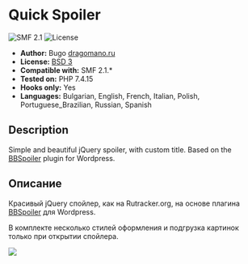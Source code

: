 # Quick Spoiler
![SMF 2.1](https://img.shields.io/badge/SMF-2.1-ed6033.svg?style=flat)
![License](https://img.shields.io/github/license/dragomano/quick-spoiler)

* **Author:** Bugo [dragomano.ru](https://dragomano.ru/mods/quick-spoiler)
* **License:** [BSD 3](https://github.com/dragomano/Quick-Spoiler/blob/master/LICENSE)
* **Compatible with:** SMF 2.1.*
* **Tested on:** PHP 7.4.15
* **Hooks only:** Yes
* **Languages:** Bulgarian, English, French, Italian, Polish, Portuguese_Brazilian, Russian, Spanish

## Description
Simple and beautiful jQuery spoiler, with custom title. Based on the [BBSpoiler](http://www.wordpressplugins.ru/posts/bbspoiler.html) plugin for Wordpress.

## Описание
Красивый jQuery спойлер, как на Rutracker.org, на основе плагина [BBSpoiler](http://www.wordpressplugins.ru/posts/bbspoiler.html) для Wordpress.

В комплекте несколько стилей оформления и подгрузка картинок только при открытии спойлера.

![](https://user-images.githubusercontent.com/229402/104960667-839f1580-59f6-11eb-9f55-941c1d817d68.png)